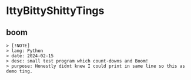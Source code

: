 # IttyBittyShittyTings

## boom
    > [!NOTE]
    > lang: Python
    > date: 2024-02-15
    > desc: small test program which count-downs and Boom!
    > purpose: Honestly didnt knew I could print in same line so this as demo ting.


